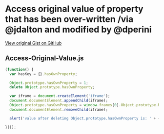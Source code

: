 # Access original value of property that has been over-written /via @jdalton and modified by @dperini

[View original Gist on GitHub](https://gist.github.com/Integralist/1186328)

## Access-Original-Value.js

```javascript
(function() {
  var hasKey = {}.hasOwnProperty;

  Object.prototype.hasOwnProperty = 1;
  delete Object.prototype.hasOwnProperty;

  var iframe = document.createElement('iframe');
  document.documentElement.appendChild(iframe);
  Object.prototype.hasOwnProperty = window.frames[0].Object.prototype.hasOwnProperty;
  document.documentElement.removeChild(iframe);

  alert('value after deleting Object.prototype.hasOwnProperty is: ' + {}.hasOwnProperty);

}());
```

